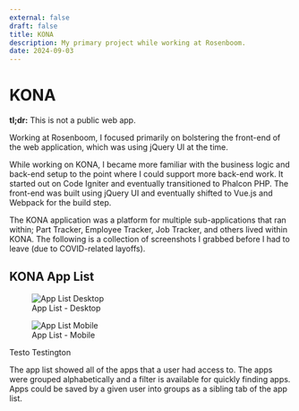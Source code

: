 ```yaml
---
external: false
draft: false
title: KONA
description: My primary project while working at Rosenboom.
date: 2024-09-03
---
```


# KONA

**tl;dr:** This is not a public web app.

Working at Rosenboom, I focused primarily on bolstering the front-end of the web application, which was using jQuery UI at the time.

While working on KONA, I became more familiar with the business logic and back-end setup to the point where I could support more back-end work. It started out on Code Igniter and eventually transitioned to Phalcon PHP. The front-end was built using jQuery UI and eventually shifted to Vue.js and Webpack for the build step.

The KONA application was a platform for multiple sub-applications that ran within; Part Tracker, Employee Tracker, Job Tracker, and others lived within KONA. The following is a collection of screenshots I grabbed before I had to leave (due to COVID-related layoffs).

## KONA App List

<figure class="max-box shadowbox">
    <img src="/images/blog/kona--applist-desktop.jpg" alt="App List Desktop">
    <figcaption>App List - Desktop</figcaption>
</figure>

<figure class="max-box shadowbox">
    <img src="/images/blog/kona--applist-mobile.jpg" alt="App List Mobile">
    <figcaption>App List - Mobile</figcaption>
</figure>

<shadow-box src="/images/blog/kona--applist-mobile.jpg" alt="App List Mobile">
    Testo Testington
</shadow-box>

The app list showed all of the apps that a user had access to. The apps were grouped alphabetically and a filter is available for quickly finding apps. Apps could be saved by a given user into groups as a sibling tab of the app list.

##